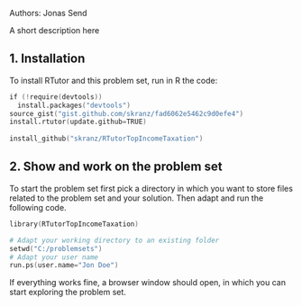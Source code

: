 Authors: Jonas Send

A short description here

## 1. Installation

To install RTutor and this problem set, run in R the code:
```s
if (!require(devtools))
  install.packages("devtools")
source_gist("gist.github.com/skranz/fad6062e5462c9d0efe4")
install.rtutor(update.github=TRUE)
  
install_github("skranz/RTutorTopIncomeTaxation")
```

## 2. Show and work on the problem set
To start the problem set first pick a directory in which you want to store files related to the problem set and your solution. Then adapt and run the following code.

```s
library(RTutorTopIncomeTaxation)

# Adapt your working directory to an existing folder
setwd("C:/problemsets")
# Adapt your user name
run.ps(user.name="Jon Doe")
```
If everything works fine, a browser window should open, in which you can start exploring the problem set.